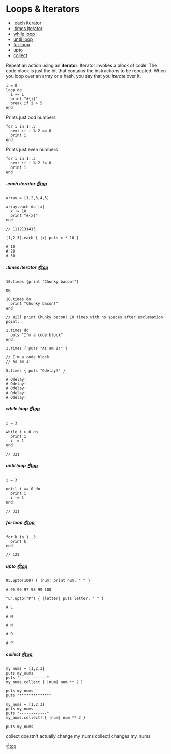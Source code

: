 # <a name="top">Loops & Iterators</a>

* [.each iterator](#each_iterator)
* [.times iterator](#times_iterator)
* [while loop](#while_loop)
* [until loop](#until_loop)
* [for loop](#for_loop)
* [upto](#upto)
* [collect](#collect)

Repeat an action using an **iterator**. Iterator invokes a block of code.  The code block is just the bit that contains the instructions to be repeated. When you loop over an array or a hash, you say that you *iterate* over it.

```
i = 0
loop do
  i += 1
  print "#{i}"
  break if i > 5
end
```

Prints just odd numbers
```
for i in 1..5
  next if i % 2 == 0
  print i
end
```
Prints just even numbers
```
for i in 1..5
  next if i % 2 != 0
  print i
end
```

##### <a name="each_iterator">.each iterator</a> :point_up:[top](#top)
```
array = [1,2,3,4,5]

array.each do |x|
  x += 10
  print "#{x}"
end

// 1112131415
```
```
[1,2,3].each { |x| puts x * 10 }

# 10
# 20
# 30
```

##### <a name="times_iterator">.times iterator</a> :point_up:[top](#top)
```
10.times {print "Chunky bacon!"}

OR

10.times do
  print "Chunky bacon!"
end

// Will print Chunky bacon! 10 times with no spaces after exclamation point.
```
```
1.times do
  puts "I'm a code block"
end

1.times { puts "As am I!" }

// I'm a code block
// As am I!
```
```
5.times { puts "Odelay!" }

# Odelay!
# Odelay!
# Odelay!
# Odelay!
# Odelay!
```

##### <a name="while_loop">while loop</a> :point_up:[top](#top)

```
i = 3

while i > 0 do
  print i
  i -= 1
end

// 321
```

##### <a name="until_loop">until loop</a> :point_up:[top](#top)

```
i = 3

until i == 0 do
  print i
  i -= 1
end

// 321
```

##### <a name="for_loop">for loop</a> :point_up:[top](#top)

```
for k in 1..3
  print k
end

// 123
```

##### <a name="upto">upto</a> :point_up:[top](#top)

```
95.upto(100) { |num| print num, " " }

# 95 96 97 98 99 100
```
```
"L".upto("P") { |letter| puts letter, " " }

# L

# M

# N

# O

# P
```

##### <a name="collect">collect</a> :point_up:[top](#top)

```
my_nums = [1,2,3]
puts my_nums
puts "------------"
my_nums.collect { |num| num ** 2 }

puts my_nums
puts "*************"

my_nums = [1,2,3]
puts my_nums
puts "------------"
my_nums.collect! { |num| num ** 2 }

puts my_nums
```
collect doestn't actually change my_nums
collect! changes my_nums

:point_up:[top](#top)
